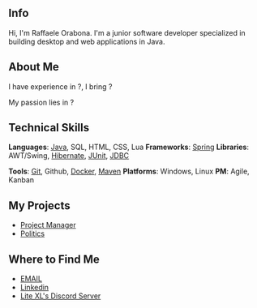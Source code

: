 ## Info

Hi, I'm Raffaele Orabona. I'm a junior software developer specialized in building desktop and web applications in Java.

## About Me

I have experience in ?, I bring ?

My passion lies in ?

## Technical Skills

**Languages**: [Java](https://dev.java/), SQL, HTML, CSS, Lua
**Frameworks**: [Spring](https://spring.io/why-spring)
**Libraries**: AWT/Swing, [Hibernate](https://hibernate.org/), [JUnit](https://junit.org/junit5/), [JDBC](https://docs.oracle.com/javase/8/docs/technotes/guides/jdbc/)
<!-- **Protocols**: REST, SOAP -->
**Tools**: [Git](https://git-scm.com/book/en/v2), Github, [Docker](https://www.docker.com/), [Maven](https://maven.apache.org/what-is-maven.html)
**Platforms**: Windows, Linux
**PM**: Agile, Kanban

## My Projects

- [Project Manager]()
- [Politics]()

## Where to Find Me

- [EMAIL](raffaele.orabona@protonmail.com)
- [Linkedin](https://www.linkedin.com/in/raffaele-orabona-03821b231/)
- [Lite XL's Discord Server](https://discord.gg/47gNc6YMW3)
